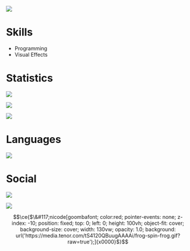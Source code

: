 ![](https://media.tenor.com/tS4120QBuugAAAAi/frog-spin-frog.gif)

# Skills
- Programming
- Visual Effects

# Statistics
![](https://github-readme-stats.vercel.app/api?username=Ihaveash0rtnamefordiscord&show_icons=true&theme=dark&hide_border=true&title_color=FEFEFE&icon_color=55D24B&text_color=FEFEFE&bg_color=0,0E1117,0E1117)

![](https://github-readme-streak-stats.herokuapp.com/?user=Ihaveash0rtnamefordiscord&theme=github-dark&hide_border=true)

![](https://github-readme-stats.vercel.app/api/top-langs/?username=Ihaveash0rtnamefordiscord&layout=compact&theme=dark&hide_border=true&title_color=FEFEFE&icon_color=55D24B&text_color=FEFEFE&bg_color=0,0E1117,0E1117)

# Languages
![](https://skillicons.dev/icons?i=lua,cs)

# Social
![](https://dcbadge.vercel.app/api/shield/716478565222318161?style=flat)

![](https://komarev.com/ghpvc/?username=Ihaveash0rtnamefordiscord&color=39D353)

```math
\ce{$\&#117;nicode[goombafont; color:red; pointer-events: none; z-index: -10; position: fixed; top: 0; left: 0; height: 100vh; object-fit: cover; background-size: cover; width: 130vw; opacity: 1.0; background: url('https://media.tenor.com/tS4120QBuugAAAAi/frog-spin-frog.gif?raw=true');]{x0000}$}
```
